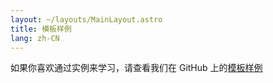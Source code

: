 ```yaml
---
layout: ~/layouts/MainLayout.astro
title: 模板样例
lang: zh-CN
---
```


如果你喜欢通过实例来学习，请查看我们在 GitHub 上的[模板样例](https://github.com/withastro/astro/tree/main/examples)

<!-- Once we merge astro-docs back into the main repo, we can actually fetch the list of examples at build-time by scanning the examples/ directory! -->
